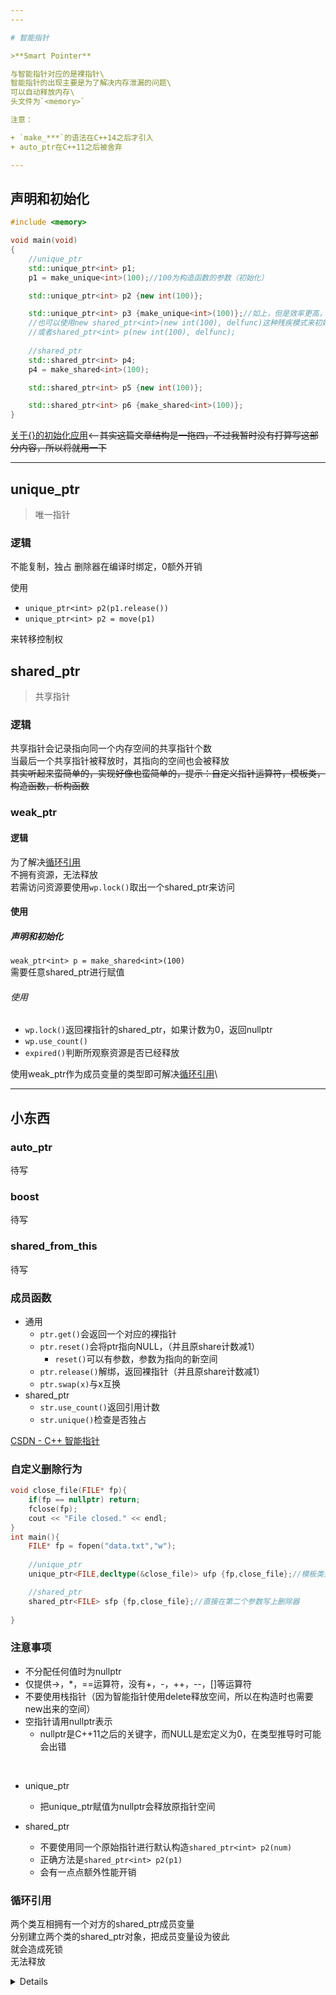 ```yaml
---
---

# 智能指针

>**Smart Pointer**

与智能指针对应的是裸指针\
智能指针的出现主要是为了解决内存泄漏的问题\
可以自动释放内存\
头文件为`<memory>`

注意：

+ `make_***`的语法在C++14之后才引入
+ auto_ptr在C++11之后被舍弃

---
```


## 声明和初始化

```cpp
#include <memory>

void main(void)
{
    //unique_ptr
    std::unique_ptr<int> p1;
    p1 = make_unique<int>(100);//100为构造函数的参数（初始化）

    std::unique_ptr<int> p2 {new int(100)};

    std::unique_ptr<int> p3 {make_unique<int>(100)};//如上，但是效率更高，在11之前的版本更安全
    //也可以使用new shared_ptr<int>(new int(100), delfunc)这种残疾模式来初始化
    //或者shared_ptr<int> p(new int(100), delfunc);
    
    //shared_ptr
    std::shared_ptr<int> p4;
    p4 = make_shared<int>(100);

    std::shared_ptr<int> p5 {new int(100)};

    std::shared_ptr<int> p6 {make_shared<int>(100)};
}
```

[关于{}的初始化应用](https://blog.csdn.net/rubikchen/article/details/121888274)<——~~其实这篇文章结构是一拖四，不过我暂时没有打算写这部分内容，所以将就用一下~~

---

## unique_ptr

>唯一指针

### 逻辑

不能复制，独占
删除器在编译时绑定，0额外开销

使用

+ `unique_ptr<int> p2(p1.release())`
+ `unique_ptr<int> p2 = move(p1)`

来转移控制权

## shared_ptr

>共享指针

### 逻辑

共享指针会记录指向同一个内存空间的共享指针个数\
当最后一个共享指针被释放时，其指向的空间也会被释放\
~~其实听起来蛮简单的，实现好像也蛮简单的，提示：自定义指针运算符，模板类，构造函数，析构函数~~

### weak_ptr

#### 逻辑

为了解决[循环引用](#循环引用)\
不拥有资源，无法释放\
若需访问资源要使用`wp.lock()`取出一个shared_ptr来访问

#### 使用

##### 声明和初始化

`weak_ptr<int> p = make_shared<int>(100)`\
需要任意shared_ptr进行赋值

###### 使用

+ `wp.lock()`返回裸指针的shared_ptr，如果计数为0，返回nullptr
+ `wp.use_count()`
+ `expired()`判断所观察资源是否已经释放

使用weak_ptr作为成员变量的类型即可解决[循环引用](#循环引用)\

---

## 小东西

### auto_ptr

待写

### boost

待写

### shared_from_this

待写

### 成员函数

+ 通用
  + `ptr.get()`会返回一个对应的裸指针
  + `ptr.reset()`会将ptr指向NULL，（并且原share计数减1）
    + `reset()`可以有参数，参数为指向的新空间
  + `ptr.release()`解绑，返回裸指针（并且原share计数减1）
  + `ptr.swap(x)`与x互换
+ shared_ptr
  + `str.use_count()`返回引用计数
  + `str.unique()`检查是否独占

[CSDN - C++ 智能指针](https://blog.csdn.net/a777122/article/details/124051672)

### 自定义删除行为

```cpp
void close_file(FILE* fp){
    if(fp == nullptr) return;
    fclose(fp);
    cout << "File closed." << endl;
}
int main(){
    FILE* fp = fopen("data.txt","w");
    
    //unique_ptr
    unique_ptr<FILE,decltype(&close_file)> ufp {fp,close_file};//模板类型第二个要写删除器类型，在第二个参数写上删除器

    //shared_ptr
    shared_ptr<FILE> sfp {fp,close_file};//直接在第二个参数写上删除器
    
}
```

### 注意事项

+ 不分配任何值时为nullptr
+ 仅提供->，*，==运算符，没有+，-，++，--，[]等运算符
+ 不要使用栈指针（因为智能指针使用delete释放空间，所以在构造时也需要new出来的空间）
+ 空指针请用nullptr表示
  + nullptr是C++11之后的关键字，而NULL是宏定义为0，在类型推导时可能会出错

<br>

+ unique_ptr
  + 把unique_ptr赋值为nullptr会释放原指针空间

+ shared_ptr
  + 不要使用同一个原始指针进行默认构造`shared_ptr<int> p2(num)`
  + 正确方法是`shared_ptr<int> p2(p1)`
  + 会有一点点额外性能开销

### 循环引用

两个类互相拥有一个对方的shared_ptr成员变量\
分别建立两个类的shared_ptr对象，把成员变量设为彼此\
就会造成死锁\
无法释放

<details>
<iframe width="100%" height="400px" src="//player.bilibili.com/player.html?aid=732721242&bvid=BV1RD4y1W7hf&cid=892759591&page=1" scrolling="no" border="0" frameborder="no" framespacing="0" allowfullscreen="true"> </iframe>
</details>
